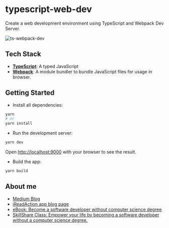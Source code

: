 # typescript-web-dev
Create a web development environment using TypeScript and Webpack Dev Server.

![ts-webpack-dev](https://user-images.githubusercontent.com/93111441/197343344-4e5d25c2-2222-4cb1-8d21-cde531ab88da.gif)

## Tech Stack

- [**TypeScript**](https://www.typescriptlang.org/): A typed JavaScript
- [**Webpack**](https://webpack.js.org/): A module bundler to bundle JavaScript files for usage in browser.

## Getting Started
- Install all dependencies:
```bash
yarn
# or 
yarn install
```

- Run the development server:

```bash
yarn dev
```
Open [http://localhost:9000](http://localhost:3000) with your browser to see the result.

- Build the app:
```bash
yarn build
```

## About me
- [Medium Blog](https://amy-juan-li.medium.com/)
- [iReadAction app blog page](https://blog.ireadaction.com/)
- [eBook: Become a software developer without computer science degree](https://amyjuanli.gumroad.com/l/wplun)
- [SkillShare Class: Empower your life by becoming a software developer without a computer science degree.](https://www.skillshare.com/classes/Empower-your-life-Become-a-software-developer-without-a-CS-degree/1243883176)
